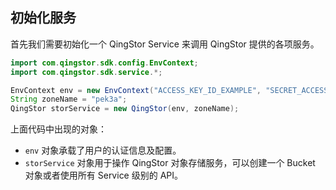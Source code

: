 ## 初始化服务

首先我们需要初始化一个 QingStor Service 来调用 QingStor 提供的各项服务。

``` java
import com.qingstor.sdk.config.EnvContext;
import com.qingstor.sdk.service.*;

EnvContext env = new EnvContext("ACCESS_KEY_ID_EXAMPLE", "SECRET_ACCESS_KEY_EXAMPLE");
String zoneName = "pek3a";
QingStor storService = new QingStor(env, zoneName);
```

上面代码中出现的对象：
- `env` 对象承载了用户的认证信息及配置。
- `storService` 对象用于操作 QingStor 对象存储服务，可以创建一个 Bucket 对象或者使用所有 Service 级别的 API。
